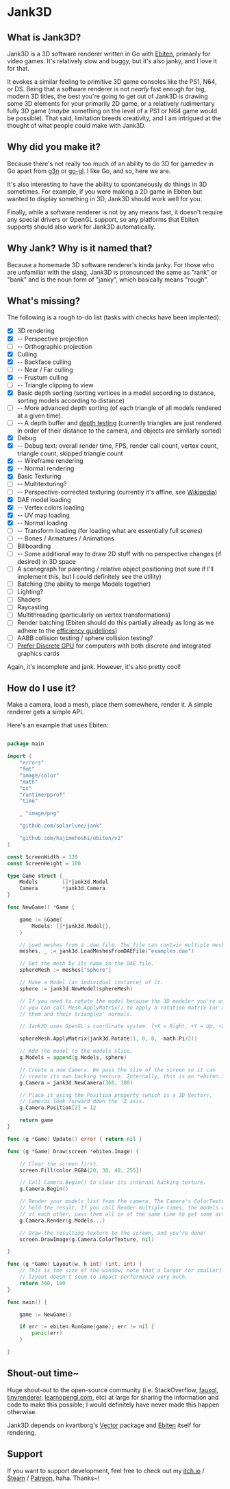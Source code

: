 # Jank3D

## What is Jank3D?

Jank3D is a 3D software renderer written in Go with [Ebiten](https://ebiten.org/), primarily for video games. It's relatively slow and buggy, but it's also janky, and I love it for that.

It evokes a similar feeling to primitive 3D game consoles like the PS1, N64, or DS. Being that a software renderer is not _nearly_ fast enough for big, modern 3D titles, the best you're going to get out of Jank3D is drawing some 3D elements for your primarily 2D game, or a relatively rudimentary fully 3D game (_maybe_ something on the level of a PS1 or N64 game would be possible). That said, limitation breeds creativity, and I am intrigued at the thought of what people could make with Jank3D.

## Why did you make it?

Because there's not really too much of an ability to do 3D for gamedev in Go apart from [g3n](http://g3n.rocks) or [go-gl](https://github.com/go-gl/gl). I like Go, and so, here we are. 

It's also interesting to have the ability to spontaneously do things in 3D sometimes. For example, if you were making a 2D game in Ebiten but wanted to display something in 3D, Jank3D should work well for you.

Finally, while a software renderer is not by any means fast, it doesn't require any special drivers or OpenGL support, so any platforms that Ebiten supports should also work for Jank3D automatically.

## Why Jank? Why is it named that?

Because a homemade 3D software renderer's kinda janky. For those who are unfamiliar with the slang, Jank3D is pronounced the same as "rank" or "bank" and is the noun form of "janky", which basically means "rough".

## What's missing?

The following is a rough to-do list (tasks with checks have been implented):

- [x] 3D rendering
- [x] -- Perspective projection
- [ ] -- Orthographic projection
- [x] Culling
- [x] -- Backface culling
- [ ] -- Near / Far culling
- [x] -- Frustum culling
- [ ] -- Triangle clipping to view
- [x] Basic depth sorting (sorting vertices in a model according to distance, sorting models according to distance)
- [ ] -- More advanced depth sorting (of each triangle of all models rendered at a given time).
- [ ] -- A depth buffer and [depth testing](https://learnopengl.com/Advanced-OpenGL/Depth-testing) (currently triangles are just rendered in order of their distance to the camera, and objects are similarly sorted)
- [x] Debug
- [x] -- Debug text: overall render time, FPS, render call count, vertex count, triangle count, skipped triangle count
- [x] -- Wireframe rendering
- [x] -- Normal rendering
- [x] Basic Texturing
- [ ] -- Multitexturing?
- [ ] -- Perspective-corrected texturing (currently it's affine, see [Wikipedia](https://en.wikipedia.org/wiki/Texture_mapping#Affine_texture_mapping))
- [x] DAE model loading
- [x] -- Vertex colors loading
- [x] -- UV map loading
- [x] -- Normal loading
- [ ] -- Transform loading (for loading what are essentially full scenes)
- [ ] -- Bones / Armatures / Animations
- [ ] Billboarding
- [ ] -- Some additional way to draw 2D stuff with no perspective changes (if desired) in 3D space
- [ ] A scenegraph for parenting / relative object positioning (not sure if I'll implement this, but I could definitely see the utility)
- [ ] Batching (the ability to merge Models together)
- [ ] Lighting?
- [ ] Shaders
- [ ] Raycasting
- [ ] Multithreading (particularly on vertex transformations)
- [ ] Render batching (Ebiten should do this partially already as long as we adhere to the [efficiency guidelines](https://ebiten.org/documents/performancetips.html#Make_similar_draw_function_calls_successive))
- [ ] AABB collision testing / sphere collision testing?
- [ ] [Prefer Discrete GPU](https://github.com/silbinarywolf/preferdiscretegpu) for computers with both discrete and integrated graphics cards

Again, it's incomplete and jank. However, it's also pretty cool!

## How do I use it?

Make a camera, load a mesh, place them somewhere, render it. A simple renderer gets a simple API.

Here's an example that uses Ebiten:

```go

package main

import (
	"errors"
	"fmt"
	"image/color"
	"math"
	"os"
	"runtime/pprof"
	"time"

	_ "image/png"

	"github.com/solarlune/jank"

	"github.com/hajimehoshi/ebiten/v2"
)

const ScreenWidth = 320
const ScreenHeight = 180

type Game struct {
	Models        []*jank3d.Model
	Camera        *jank3d.Camera
}

func NewGame() *Game {

	game := &Game{
		Models: []*jank3d.Model{},
	}

	// Load meshes from a .dae file. The file can contain multiple meshes, so the LoadMeshes functions return maps of mesh name to *jank.Mesh.
	meshes, _ := jank3d.LoadMeshesFromDAEFile("examples.dae") 

	// Get the mesh by its name in the DAE file.
	sphereMesh := meshes["Sphere"]

	// Make a Model (an individual instance) of it.
	sphere := jank3d.NewModel(sphereMesh) 

	// If you need to rotate the model because the 3D modeler you're using doesn't use the same axes as Jank3D (like Blender),
	// you can call Mesh.ApplyMatrix() to apply a rotation matrix (or any other kind) to the vertices, thereby rotating 
	// them and their triangles' normals.

	// Jank3D uses OpenGL's coordinate system. (+X = Right, +Y = Up, +Z = Back)

	sphereMesh.ApplyMatrix(jank3d.Rotate(1, 0, 0, -math.Pi/2))

	// Add the model to the models slice.
	g.Models = append(g.Models, sphere)

	// Create a new Camera. We pass the size of the screen so it can
	// create its own backing texture. Internally, this is an *ebiten.Image.
	g.Camera = jank3d.NewCamera(360, 180)

	// Place it using the Position property (which is a 3D Vector).
	// Cameras look forward down the -Z axis.
	g.Camera.Position[2] = 12

	return game
}

func (g *Game) Update() error { return nil }

func (g *Game) Draw(screen *ebiten.Image) {

	// Clear the screen first.
	screen.Fill(color.RGBA{20, 30, 40, 255})

	// Call Camera.Begin() to clear its internal backing texture.
	g.Camera.Begin()

	// Render your models list from the camera. The Camera's ColorTexture will then 
	// hold the result. If you call Render multiple times, the models will draw on top
	// of each other; pass them all in at the same time to get some actual depth.
	g.Camera.Render(g.Models...) 

	// Draw the resulting texture to the screen, and you're done!
	screen.DrawImage(g.Camera.ColorTexture, nil) 

}

func (g *Game) Layout(w, h int) (int, int) {
	// This is the size of the window; note that a larger (or smaller) 
	// layout doesn't seem to impact performance very much.
	return 360, 180
}

func main() {

	game := NewGame()

	if err := ebiten.RunGame(game); err != nil {
		panic(err)
	}

}


```

## Shout-out time~

Huge shout-out to the open-source community (i.e. StackOverflow, [fauxgl](https://github.com/fogleman/fauxgl), [tinyrenderer](https://github.com/ssloy/tinyrenderer), [learnopengl.com](https://learnopengl.com/Getting-started/Coordinate-Systems), etc) at large for sharing the information and code to make this possible; I would definitely have never made this happen otherwise.

Jank3D depends on kvartborg's [Vector](https://github.com/kvartborg/vector) package and [Ebiten](https://ebiten.org/) itself for rendering.

## Support

If you want to support development, feel free to check out my [itch.io](https://solarlune.itch.io/masterplan) / [Steam](https://store.steampowered.com/app/1269310/MasterPlan/) / [Patreon](https://www.patreon.com/SolarLune), haha. Thanks~!